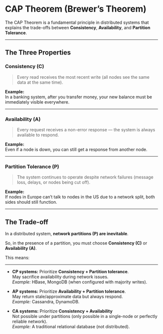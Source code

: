 # CAP Theorem (Brewer’s Theorem)

The CAP Theorem is a fundamental principle in distributed systems that explains the trade-offs between **Consistency**, **Availability**, and **Partition Tolerance**.

---

## The Three Properties

### Consistency (C)

> Every read receives the most recent write (all nodes see the same data at the same time).

**Example:**  
In a banking system, after you transfer money, your new balance must be immediately visible everywhere.

---

### Availability (A)

> Every request receives a non-error response — the system is always available to respond.

**Example:**  
Even if a node is down, you can still get a response from another node.

---

### Partition Tolerance (P)

> The system continues to operate despite network failures (message loss, delays, or nodes being cut off).

**Example:**  
If nodes in Europe can’t talk to nodes in the US due to a network split, both sides should still function.

---

## The Trade-off

In a distributed system, **network partitions (P) are inevitable**.

So, in the presence of a partition, you must choose **Consistency (C)** or **Availability (A)**.

This means:

---

- **CP systems:** Prioritize **Consistency + Partition tolerance**.  
  May sacrifice availability during network issues.  
  _Example:_ HBase, MongoDB (when configured with majority writes).

- **AP systems:** Prioritize **Availability + Partition tolerance**.  
  May return stale/approximate data but always respond.  
  _Example:_ Cassandra, DynamoDB.

- **CA systems:** Prioritize **Consistency + Availability**  
  Not possible under partitions (only possible in a single-node or perfectly reliable network).  
  _Example:_ A traditional relational database (not distributed).
